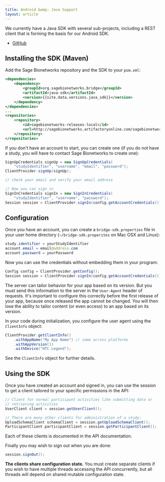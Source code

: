 ```yaml
---
title: Android &amp; Java Support
layout: article
---
```


<div class="ui positive message">

<p>We currently have a Java SDK with several sub-projects, including a REST client that is forming the basis for our Android SDK. </p>

<ul>
    <li><a class="item" href="https://github.com/Sage-Bionetworks/BridgeJavaSDK">GitHub</a></li>
</ul>
</div>

## Installing the SDK (Maven)

Add the Sage Bionetworks repository and the SDK to your <code>pom.xml</code>:

``` xml
<dependencies>
    <dependency>
        <groupId>org.sagebionetworks.bridge</groupId>
        <artifactId>java-sdk</artifactId>
        <version>{{site.data.versions.java_sdk}}</version>
    </dependency>
</dependencies>
...
<repositories>
    <repository>
        <id>sagebionetworks-releases-local</id>
        <url>http://sagebionetworks.artifactoryonline.com/sagebionetworks/libs-releases-local</url>
    </repository>
</repositories>
```

If you don't have an account to start, you can create one (if you do not have a study, you will have to contact Sage Bionetworks to create one):

``` java
SignUpCredentials signUp = new SignUpCredentials(
    "studyIdentifier", "username", "email", "password");
ClientProvider.signUp(signUp);

// check your email and verify your email address

// Now you can sign in
SignInCredentials signIn = new SignInCredentials(
    "studyIdentifier", "username", "password");
Session session = ClientProvider.signIn(config.getAccountCredentials());
```

## Configuration

Once you have an account, you can create a `bridge-sdk.properties` file in your user home directory (`~/bridge-sdk.properites` on Mac OSX and Linux):

``` java
study.identifier = yourStudyIdentifier
account.email = email@address.com
account.password = yourPassword
```

Now you can use the credentials without embedding them in your program:

``` java
Config config = ClientProvider.getConfig();
Session session = ClientProvider.signIn(config.getAccountCredentials());
```

The server can tailor behavior for your app based on its version. But you must send this information to the server in the `User-Agent` header of requests. It's important to configure this correctly before the first release of your app, because once released the app cannot be changed. You will then lose the ability to tailor content (or even access) to an app based on its version. 

In your code during initialization, you configure the user agent using the `ClientInfo` object:

``` java
ClientProvider.getClientInfo()
    .withAppName("My App Name") // same across platforms
    .withAppVersion(1)
    .withDevice("HTC Legend");
```

See the `ClientInfo` object for further details.

## Using the SDK

Once you have created an account and signed in, you can use the session to get a client tailored to your specific permissions in the API:

``` java
// Client for normal participant activities like submitting data or 
// retrieving activities
UserClient client = session.getUserClient();

// There are many other clients for administration of a study:
UploadSchemaClient schemaClient = session.getUploadSchemaClient();
ParticipantClient participantClient = session.getParticipantClient();
```

Each of these clients is documented in the API documentation. 
  
Finally you may wish to sign out when you are done:

``` java
session.signOut();
```

**The clients share configuration state.** You must create separate clients if you 
wish to have multiple threads accessing the API concurrently, but all threads will depend on shared mutable configuration state.
